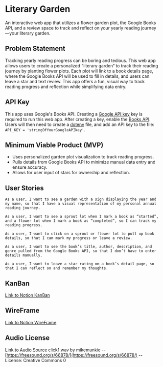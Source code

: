 
# Literary Garden

An interactive web app that utilizes a flower garden plot, the Google Books API, and a review space to track and reflect on your yearly reading journey—your literary garden.

## Problem Statement
Tracking yearly reading progress can be boring and tedious. This web app allows users to create a personalized "literary garden” to track their reading journey by planting flower plots. Each plot will link to a book details page, where the Google Books API will be used to fill in details, and users can leave a star and text review. This app offers a fun, visual way to track reading progress and reflection while simplifying data entry.

## API Key
This app uses Google's Books API. Creating a [Google API key](https://console.cloud.google.com/apis) key is required to run this web app. After creating a key, enable the [Books API](https://console.cloud.google.com/marketplace/product/google/books.googleapis.com). Users will then need to create a [dotenv](https://www.npmjs.com/package/dotenv) file, and add an API key to the file: `API_KEY = 'stringOfYourGoogleAPIkey'`.

## Minimum Viable Product (MVP)
- Uses personalized garden plot visualization to track reading progress.
- Pulls details from Google Books API to minimize manual data entry and ensure accuracy.
- Allows for user input of stars for ownership and reflection.

## User Stories

    As a user, I want to see a garden with a sign displaying the year and my name, so that I have a visual representation of my personal annual reading journey.

    As a user, I want to see a sprout lot when I mark a book as “started”, and a flower lot when I mark a book as “completed”, so I can track my reading progress.

    As a user, I want to click on a sprout or flower lot to pull up book details, so that I can mark my progress or leave a review.

    As a user, I want to see the book’s title, author, description, and genre pulled from the Google Books API, so that I don’t have to enter details manually.

    As a user, I want to leave a star rating on a book’s detail page, so that I can reflect on and remember my thoughts.

## KanBan
[Link to Notion KanBan](https://poised-singer-cab.notion.site/1993d40b29328061863bcb43d3202dad?v=1993d40b2932808999c0000cc88184c6&pvs=4)

## WireFrame
[Link to Notion WireFrame](https://poised-singer-cab.notion.site/Wireframe-1993d40b293280f59906d175be1395a9?pvs=4)

## Audio License
[Link to Audio Source](https://freesound.org/people/mikemunkie/sounds/66878/)
click1.wav by mikemunkie -- [https://freesound.org/s/66878/](https://freesound.org/s/66878/) -- License: Creative Commons 0